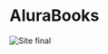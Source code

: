 # AluraBooks

![Site final]([gkstaka.github.io/alura-alurabooks](https://gkstaka.github.io/alura-alurabooks/))
